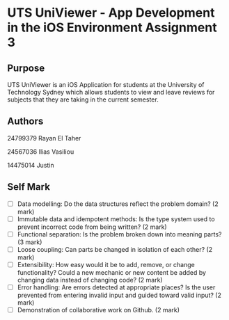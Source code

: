 # UTS UniViewer - App Development in the iOS Environment Assignment 3

## Purpose
UTS UniViewer is an iOS Application for students at the University of Technology Sydney which allows students to view and leave reviews for subjects that they are taking in the current semester.

## Authors
24799379 Rayan El Taher

24567036 Ilias Vasiliou

14475014 Justin

## Self Mark
- [ ] Data modelling: Do the data structures reflect the problem domain? (2 mark)  
- [ ] Immutable data and idempotent methods: Is the type system used to prevent incorrect code from being written? (2 mark)  
- [ ] Functional separation: Is the problem broken down into meaning parts? (3 mark)  
- [ ] Loose coupling: Can parts be changed in isolation of each other? (2 mark)  
- [ ] Extensibility: How easy would it be to add, remove, or change functionality? Could a new  mechanic or new content be added by changing data instead of changing code? (2 mark)  
- [ ] Error handling: Are errors detected at appropriate places? Is the user prevented from  entering invalid input and guided toward valid input? (2 mark)  
- [ ] Demonstration of collaborative work on Github. (2 mark)
